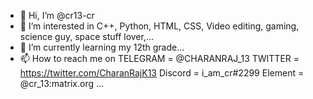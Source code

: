 - 👋 Hi, I’m @cr13-cr
- 👀 I’m interested in C++, Python, HTML, CSS, Video editing, gaming, science guy, space stuff lover,...
- 🌱 I’m currently learning my 12th grade...
- 📫 How to reach me on
TELEGRAM = @CHARANRAJ_13
TWITTER = https://twitter.com/CharanRajK13
Discord = i_am_cr#2299
Element = @cr_13:matrix.org
...

<!---
cr13-cr/cr13-cr is a ✨ special ✨ repository because its `README.md` (this file) appears on your GitHub profile.
You can click the Preview link to take a look at your changes.
--->

